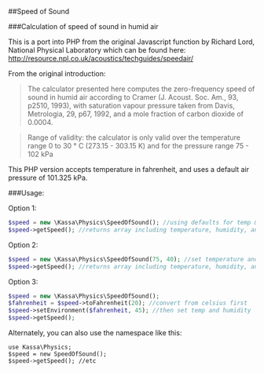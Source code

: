 ##Speed of Sound

###Calculation of speed of sound in humid air

This is a port into PHP from the original Javascript function by Richard Lord, National Physical Laboratory which can be found here: http://resource.npl.co.uk/acoustics/techguides/speedair/

From the original introduction:

> The calculator presented here computes the zero-frequency speed of sound in humid air according to Cramer (J. Acoust. Soc. Am., 93, p2510, 1993), with saturation vapour pressure taken from Davis, Metrologia, 29, p67, 1992, and a mole fraction of carbon dioxide of 0.0004.

> Range of validity: the calculator is only valid over the temperature range 0 to 30 ° C (273.15 - 303.15 K) and for the pressure range 75 - 102 kPa

This PHP version accepts temperature in fahrenheit, and uses a default air pressure of 101.325 kPa.

###Usage:

Option 1:

```php
$speed = new \Kassa\Physics\SpeedOfSound(); //using defaults for temp & humidity
$speed->getSpeed(); //returns array including temperature, humidity, and speed of sound
```

Option 2:

```php
$speed = new \Kassa\Physics\SpeedOfSound(75, 40); //set temperature and humidity
$speed->getSpeed(); //returns array including temperature, humidity, and speed of sound
```

Option 3:

```php
$speed = new \Kassa\Physics\SpeedOfSound();
$fahrenheit = $speed->toFahrenheit(20); //convert from celsius first
$speed->setEnvironment($fahrenheit, 45); //then set temp and humidity
$speed->getSpeed();
```

Alternately, you can also use the namespace like this:

```
use Kassa\Physics;
$speed = new SpeedOfSound();
$speed->getSpeed(); //etc
```

